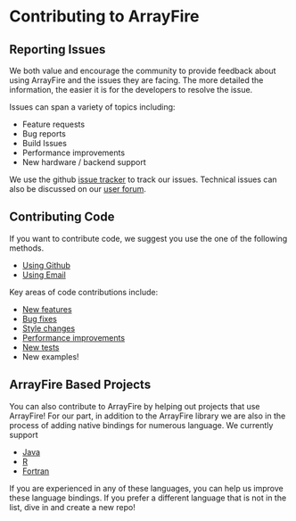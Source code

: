 # Contributing to ArrayFire

## Reporting Issues

We both value and encourage the community to provide feedback about using ArrayFire and the issues they are facing.
The more detailed the information, the easier it is for the developers to resolve the issue.

Issues can span a variety of topics including:
- Feature requests
- Bug reports
- Build Issues
- Performance improvements
- New hardware / backend support

We use the github [issue tracker](https://github.com/arrayfire/arrayfire-rb/issues?state=open) to track our issues. Technical issues can also be discussed on our [user forum](https://groups.google.com/forum/#!forum/arrayfire-users).

## Contributing Code

If you want to contribute code, we suggest you use the one of the following methods.

- [Using Github](https://github.com/arrayfire/arrayfire-rb/wiki/Contribute-code-using-github)
- [Using Email](https://github.com/arrayfire/arrayfire-rb/wiki/Contribute-code-using-email)

Key areas of code contributions include:
- [New features](https://github.com/arrayfire/arrayfire-rb/issues?q=is%3Aopen+is%3Aissue+label%3Afeature)
- [Bug fixes](https://github.com/arrayfire/arrayfire-rb/labels/bug)
- [Style changes](https://github.com/arrayfire/arrayfire-rb/labels/style)
- [Performance improvements](https://github.com/arrayfire/arrayfire-rb/labels/style)
- [New tests](https://github.com/arrayfire/arrayfire-rb/labels/test)
- New examples!

## ArrayFire Based Projects

You can also contribute to ArrayFire by helping out projects that use ArrayFire! For our part, in addition to the ArrayFire library we are also in the process of adding native bindings for numerous language. We currently support

- [Java](https://github.com/arrayfire/arrayfire_java)
- [R](https://github.com/arrayfire/arrayfire_r)
- [Fortran](https://github.com/arrayfire/arrayfire_fortran)

If you are experienced in any of these languages, you can help us improve these language bindings. If you prefer a different language that is not in the list, dive in and create a new repo!
